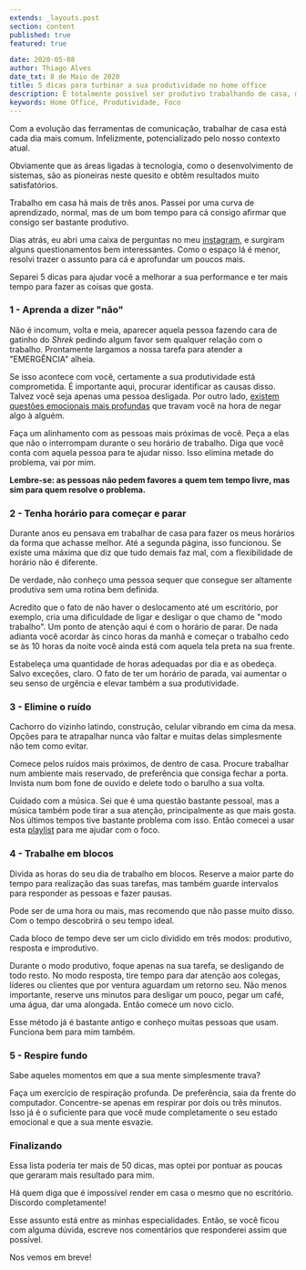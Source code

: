 ```yaml
---
extends: _layouts.post
section: content
published: true
featured: true

date: 2020-05-08
author: Thiago Alves
date_txt: 8 de Maio de 2020
title: 5 dicas para turbinar a sua produtividade no home office
description: É totalmente possível ser produtivo trabalhando de casa, mas é preciso dar a atenção adequada para isso.
keywords: Home Office, Produtividade, Foco
---
```


Com a evolução das ferramentas de comunicação, trabalhar de casa está cada dia mais comum. Infelizmente, potencializado pelo nosso contexto atual.

Obviamente que as áreas ligadas à tecnologia, como o desenvolvimento de sistemas, são as pioneiras neste quesito e obtêm resultados muito satisfatórios.

Trabalho em casa há mais de três anos. Passei por uma curva de aprendizado, normal, mas de um bom tempo para cá consigo afirmar que consigo ser bastante produtivo.

Dias atrás, eu abri uma caixa de perguntas no meu [instagram](https://instagram.com/thiagomcw), e surgiram alguns questionamentos bem interessantes. Como o espaço lá é menor, resolvi trazer o assunto para cá e aprofundar um poucos mais. 

Separei 5 dicas para ajudar você a melhorar a sua performance e ter mais tempo para fazer as coisas que gosta.

### 1 - Aprenda a dizer "não"

Não é incomum, volta e meia, aparecer aquela pessoa fazendo cara de gatinho do _Shrek_ pedindo algum favor sem qualquer relação com o trabalho. Prontamente largamos a nossa tarefa para atender a "EMERGÊNCIA" alheia. 

Se isso acontece com você, certamente a sua produtividade está comprometida. É importante aqui, procurar identificar as causas disso. Talvez você seja apenas uma pessoa desligada. Por outro lado, [existem questões emocionais mais profundas](https://www.youtube.com/watch?v=SOj2rW0A_DA) que travam você na hora de negar algo à alguém.

Faça um alinhamento com as pessoas mais próximas de você. Peça a elas que não o interrompam durante o seu horário de trabalho. Diga que você conta com aquela pessoa para te ajudar nisso. Isso elimina metade do problema, vai por mim.

**Lembre-se: as pessoas não pedem favores a quem tem tempo livre, mas sim para quem resolve o problema.**

### 2 - Tenha horário para começar e parar

Durante anos eu pensava em trabalhar de casa para fazer os meus horários da forma que achasse melhor. Até a segunda página, isso funcionou. Se existe uma máxima que diz que tudo demais faz mal, com a flexibilidade de horário não é diferente.

De verdade, não conheço uma pessoa sequer que consegue ser altamente produtiva sem uma rotina bem definida. 

Acredito que o fato de não haver o deslocamento até um escritório, por exemplo, cria uma dificuldade de ligar e desligar o que chamo de "modo trabalho". Um ponto de atenção aqui é com o horário de parar. De nada adianta você acordar às cinco horas da manhã e começar o trabalho cedo se às 10 horas da noite você ainda está com aquela tela preta na sua frente.

Estabeleça uma quantidade de horas adequadas por dia e as obedeça. Salvo exceções, claro. O fato de ter um horário de parada, vai aumentar o seu senso de urgência e elevar também a sua produtividade.

### 3 - Elimine o ruído

Cachorro do vizinho latindo, construção, celular vibrando em cima da mesa. Opções para te atrapalhar nunca vão faltar e muitas delas simplesmente não tem como evitar.

Comece pelos ruídos mais próximos, de dentro de casa. Procure trabalhar num ambiente mais reservado, de preferência que consiga fechar a porta. Invista num bom fone de ouvido e delete todo o barulho a sua volta.

Cuidado com a música. Sei que é uma questão bastante pessoal, mas a música também pode tirar a sua atenção, principalmente as que mais gosta. Nos últimos tempos tive bastante problema com isso. Então comecei a usar esta [playlist](https://www.youtube.com/playlist?list=PLZiGJIkRM7M0GSufh7RGTYZrFjGm2Un3X) para me ajudar com o foco.

### 4 - Trabalhe em blocos

Divida as horas do seu dia de trabalho em blocos. Reserve a maior parte do tempo para realização das suas tarefas, mas também guarde intervalos para responder as pessoas e fazer pausas.

Pode ser de uma hora ou mais, mas recomendo que não passe muito disso. Com o tempo descobrirá o seu tempo ideal.

Cada bloco de tempo deve ser um ciclo dividido em três modos: produtivo, resposta e improdutivo.

Durante o modo produtivo, foque apenas na sua tarefa, se desligando de todo resto. No modo resposta, tire tempo para dar atenção aos colegas, líderes ou clientes que por ventura aguardam um retorno seu. Não menos importante, reserve uns minutos para desligar um pouco, pegar um café, uma água, dar uma alongada. Então comece um novo ciclo.

Esse método já é bastante antigo e conheço muitas pessoas que usam. Funciona bem para mim também.

### 5 - Respire fundo

Sabe aqueles momentos em que a sua mente simplesmente trava? 

Faça um exercício de respiração profunda. De preferência, saia da frente do computador. Concentre-se apenas em respirar por dois ou três minutos. Isso já é o suficiente para que você mude completamente o seu estado emocional e que a sua mente esvazie.

### Finalizando

Essa lista poderia ter mais de 50 dicas, mas optei por pontuar as poucas que geraram mais resultado para mim.

Há quem diga que é impossível render em casa o mesmo que no escritório. Discordo completamente!

Esse assunto está entre as minhas especialidades. Então, se você ficou com alguma dúvida, escreve nos comentários que responderei assim que possível.

Nos vemos em breve!
